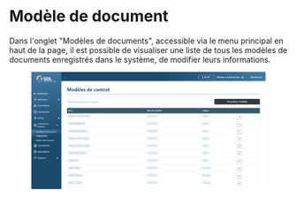 # Modèle de document

Dans l'onglet "Modèles de documents", accessible via le menu principal en haut de la page, il est possible de visualiser une liste de tous les modèles de documents enregistrés dans le système, de modifier leurs informations.

<figure><img src="../../../../.gitbook/assets/mod-contrato.png" alt=""><figcaption></figcaption></figure>
